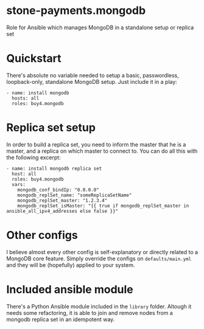 stone-payments.mongodb
============
Role for Ansible which manages MongoDB in a standalone setup or replica set

# Quickstart
There's absolute no variable needed to setup a basic, passwordless,
loopback-only, standalone MongoDB setup. Just include it in a play:
```
- name: install mongodb
  hosts: all
  roles: buy4.mongodb
```

# Replica set setup
In order to build a replica set, you need to inform the master that he is a
master, and a replica on which master to connect to. You can do all this with
the following excerpt:
```
- name: install mongodb replica set
  host: all
  roles: buy4.mongodb
  vars:
    mongodb_conf_bindIp: "0.0.0.0"
    mongodb_replSet_name: "someReplicaSetName"
    mongodb_replSet_master: "1.2.3.4"
    mongodb_replSet_isMaster: "{{ true if mongodb_replSet_master in ansible_all_ipv4_addresses else false }}"
```

# Other configs
I believe almost every other config is self-explanatory or directly related to
a MongoDB core feature. Simply override the configs on `defaults/main.yml` and
they will be (hopefully) applied to your system.

# Included ansible module
There's a Python Ansible module included in the `library` folder. Altough it
needs some refactoring, it is able to join and remove nodes from a mongodb
replica set in an idempotent way.
